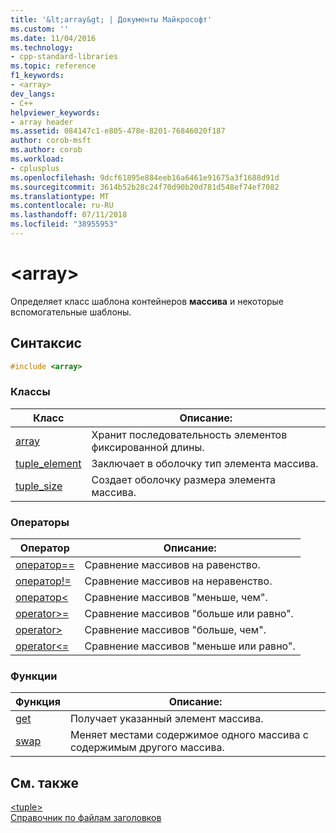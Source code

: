 ```yaml
---
title: '&lt;array&gt; | Документы Майкрософт'
ms.custom: ''
ms.date: 11/04/2016
ms.technology:
- cpp-standard-libraries
ms.topic: reference
f1_keywords:
- <array>
dev_langs:
- C++
helpviewer_keywords:
- array header
ms.assetid: 084147c1-e805-478e-8201-76846020f187
author: corob-msft
ms.author: corob
ms.workload:
- cplusplus
ms.openlocfilehash: 9dcf61895e884eeb16a6461e91675a3f1688d91d
ms.sourcegitcommit: 3614b52b28c24f70d90b20d781d548ef74ef7082
ms.translationtype: MT
ms.contentlocale: ru-RU
ms.lasthandoff: 07/11/2018
ms.locfileid: "38955953"
---
```

# <a name="ltarraygt"></a>&lt;array&gt;

Определяет класс шаблона контейнеров **массива** и некоторые вспомогательные шаблоны.

## <a name="syntax"></a>Синтаксис

```cpp
#include <array>
```

### <a name="classes"></a>Классы

|Класс|Описание:|
|-|-|
|[array](../standard-library/array-class-stl.md)|Хранит последовательность элементов фиксированной длины.|
|[tuple_element](../standard-library/tuple-element-class-tuple.md)|Заключает в оболочку тип элемента массива.|
|[tuple_size](../standard-library/tuple-size-class-tuple.md)|Создает оболочку размера элемента массива.|

### <a name="operators"></a>Операторы

|Оператор|Описание:|
|-|-|
|[оператор==](../standard-library/array-operators.md#op_eq_eq)|Сравнение массивов на равенство.|
|[оператор!=](../standard-library/array-operators.md#op_neq)|Сравнение массивов на неравенство.|
|[оператор\<](../standard-library/array-operators.md#op_lt)|Сравнение массивов "меньше, чем".|
|[operator>=](../standard-library/array-operators.md#op_gt_eq)|Сравнение массивов "больше или равно".|
|[operator>](../standard-library/array-operators.md#op_gt)|Сравнение массивов "больше, чем".|
|[operator<=](../standard-library/array-operators.md#op_lt_eq)|Сравнение массивов "меньше или равно".|

### <a name="functions"></a>Функции

|Функция|Описание:|
|-|-|
|[get](../standard-library/array-functions.md#get)|Получает указанный элемент массива.|
|[swap](../standard-library/array-functions.md#swap)|Меняет местами содержимое одного массива с содержимым другого массива.|

## <a name="see-also"></a>См. также

[\<tuple>](../standard-library/tuple.md)<br/>
[Справочник по файлам заголовков](../standard-library/cpp-standard-library-header-files.md)<br/>
